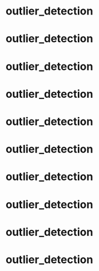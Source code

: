 # outlier_detection
# outlier_detection
# outlier_detection
# outlier_detection
# outlier_detection
# outlier_detection
# outlier_detection
# outlier_detection
# outlier_detection
# outlier_detection
